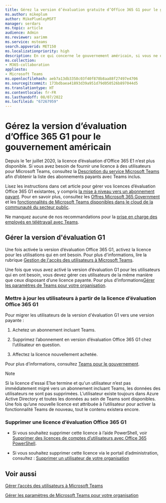 ```yaml
---
title: Gérez la version d’évaluation gratuite d’Office 365 G1 pour le gouvernement américain
ms.author: mikeplum
author: MikePlumleyMSFT
manager: serdars
ms.topic: article
audience: Admin
ms.reviewer: aarimm
ms.service: msteams
search.appverid: MET150
ms.localizationpriority: high
description: En ce qui concerne le gouvernement américain, si vous ne disposez pas de Microsoft Teams et que vous en avez rapidement besoin, déployez la version d’évaluation d’Office 365 G1 pour les utilisateurs qui ont besoin de travailler à distance ou à partir de leur domicile (WFH) en réponse à l’épidémie COVID-19 (coronavirus).
ms.collection:
- M365-collaboration
appliesto:
- Microsoft Teams
ms.openlocfilehash: aeb7a13db3358c03f40f878b8aa88f27497e4706
ms.sourcegitcommit: 173bdbaea41893d39a951d79d050526b897044d5
ms.translationtype: HT
ms.contentlocale: fr-FR
ms.lasthandoff: 08/07/2022
ms.locfileid: "67267959"
---
```

# <a name="manage-the-office-365-g1-trial-for-us-government"></a>Gérez la version d’évaluation d’Office 365 G1 pour le gouvernement américain 

Depuis le 1er juillet 2020, la licence d’évaluation d’Office 365 E1 n’est plus disponible. Si vous avez besoin de fournir une licence à des utilisateurs pour Microsoft Teams, consultez la [Description du service Microsoft Teams](/office365/servicedescriptions/teams-service-description) afin d’obtenir la liste des abonnements payants avec Teams inclus. 

Lisez les instructions dans cet article pour gérer vos licences d’évaluation Office 365 G1 existantes, y compris [la mise à niveau vers un abonnement payant](#upgrade-users-from-the-office-365-g1-trial-license). Pour en savoir plus, consultez les [Offres Microsoft 365 Government](https://www.microsoft.com/microsoft-365/government/compare-office-365-government-plans) et les [fonctionnalités de Microsoft Teams disponibles dans le cloud de la communauté du secteur public](plan-for-government-gcc.md).

Ne manquez aucune de nos recommandations pour la [prise en charge des employés en télétravail avec Teams](support-remote-work-with-teams.md).

## <a name="manage-the-g1-trial"></a>Gérer la version d'évaluation G1

Une fois activée la version d’évaluation Office 365 G1, activez la licence pour les utilisations qui en ont besoin. Pour plus d'informations, lire la rubrique [Gestion de l'accès des utilisateurs à Microsoft Teams](user-access.md).

Une fois que vous avez activé la version d’évaluation G1 pour les utilisateurs qui en ont besoin, vous devez gérer ces utilisateurs de la même manière que ceux disposant d’une licence payante. Pour plus d’informations[Gérer les paramètres de Teams pour votre organisation](enable-features-office-365.md).

### <a name="upgrade-users-from-the-office-365-g1-trial-license"></a>Mettre à jour les utilisateurs à partir de la licence d’évaluation Office 365 G1

Pour migrer les utilisateurs de la version d'évaluation G1 vers une version payante :

1.  Achetez un abonnement incluant Teams.

2.  Supprimez l’abonnement en version d’évaluation Office 365 G1 chez l’utilisateur en question.

3.  Affectez la licence nouvellement achetée.

Pour plus d’informations, consultez [Teams pour le gouvernement](expand-teams-across-your-org/teams-for-government-landing-page.md).

> [!NOTE]
> Si la licence d'essai E1se termine et qu'un utilisateur n’est pas immédiatement migré vers un abonnement incluant Teams, les données des utilisateurs ne sont pas supprimées. L’utilisateur existe toujours dans Azure Active Directory et toutes les données au sein de Teams sont disponibles. Une fois qu’une nouvelle licence est attribuée à l’utilisateur pour activer la fonctionnalité Teams de nouveau, tout le contenu existera encore.
> 
### <a name="remove-an-office-365-g1-trial-license"></a>Supprimer une licence d’évaluation Office 365 G1

  - Si vous souhaitez supprimer cette licence à l’aide PowerShell, voir [Supprimer des licences de comptes d’utilisateurs avec Office 365 PowerShell](/office365/enterprise/powershell/remove-licenses-from-user-accounts-with-office-365-powershell).

  - Si vous souhaitez supprimer cette licence via le portail d’administration, consultez : [Supprimer un utilisateur de votre organisation](/microsoft-365/admin/add-users/delete-a-user)

## <a name="related-topics"></a>Voir aussi

[Gérer l’accès des utilisateurs à Microsoft Teams](user-access.md)

[Gérer les paramètres de Microsoft Teams pour votre organisation](enable-features-office-365.md)
